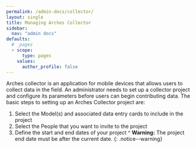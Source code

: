 ```yaml
---
permalink: /admin-docs/collector/
layout: single
title: Managing Arches Collector
sidebar:
  nav: "admin docs"
defaults:
  # _pages
  - scope:
      type: pages
    values:
      author_profile: false
---
```

Arches collector is an application for mobile devices that allows users to collect data in the field. An administrator needs to set up a collector project and configure its parameters before users can begin contributing data. The basic steps to setting up an Arches Collector project are:

1. Select the Model(s) and associated data entry cards to include in the project
2. Select the People that you want to invite to the project
3. Define the start and end dates of your project
^
**Warning:** The project end date must be after the current date.
{: .notice--warning}
